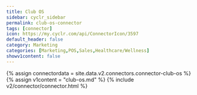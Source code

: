 ```yaml
---
title: Club OS
sidebar: cyclr_sidebar
permalink: club-os-connector
tags: [connector]
icon: https://my.cyclr.com/api/ConnectorIcon/3597
default_header: false
category: Marketing
categories: [Marketing,POS,Sales,Healthcare/Wellness]
showv1content: false
---
```

{% assign connectordata = site.data.v2.connectors.connector-club-os %}
{% assign v1content = "club-os.md" %}
{% include v2/connector/connector.html %}	